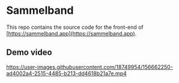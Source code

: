 # Sammelband

This repo contains the source code for the front-end of [https://sammelband.app](https://sammelband.app).

## Demo video

https://user-images.githubusercontent.com/18749954/156662250-ad4002a4-2515-4485-b213-dd4618b21a7e.mp4

